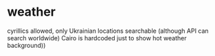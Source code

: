 # weather

cyrillics allowed, only Ukrainian locations searchable (although API can search worldwide)
Cairo is hardcoded just to show hot weather background))
